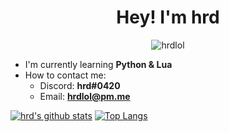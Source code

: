 <h1 align="center">Hey! I'm hrd</h1>

<p align="center"> <img src="https://komarev.com/ghpvc/?username=hrdlol" alt="hrdlol" /> </p>

- I'm currently learning **Python & Lua**
- How to contact me:
    - Discord: **hrd#0420**
    - Email: **hrdlol@pm.me**

[![hrd's github stats](https://github-readme-stats.vercel.app/api?username=hrdlol&count_private=true&theme=dark)](https://github.com/hrdlol/)
[![Top Langs](https://github-readme-stats.vercel.app/api/top-langs/?username=hrdlol&theme=dark)](https://github.com/hrdlol/)

